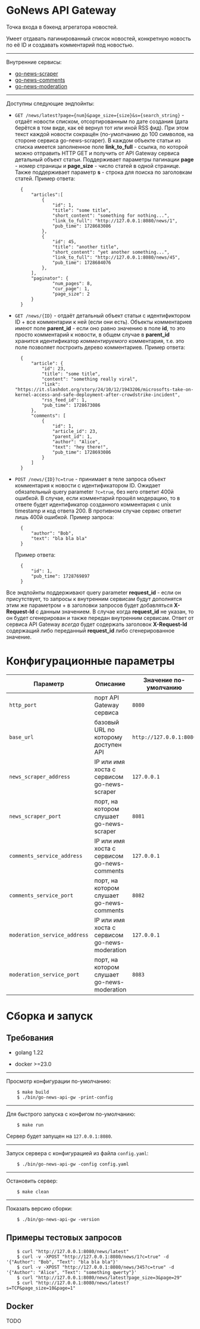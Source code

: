 GoNews API Gateway
==================
Точка входа в бэкенд агрегатора новостей.

Умеет отдавать пагинированный список новостей, конкретную новость по её ID и создавать комментарий под новостью.

---

Внутренние сервисы:

- [go-news-scraper](https://github.com/mstyushin/go-news-scraper)
- [go-news-comments](https://github.com/mstyushin/go-news-comments)
- [go-news-moderation](https://github.com/mstyushin/go-news-moderation)

---

Доступны следующие эндпойнты:

- `GET /news/latest?page={num}&page_size={size}&s={search_string}` - отдаёт новости списком, отсортированным по дате создания (дата берётся в 
том виде, как её вернул тот или иной RSS фид). При этом текст каждой новости сокращён (по-умолчанию до 100 символов, на стороне сервиса 
go-news-scraper). В каждом объекте статьи из списка имеется заполненное поле **link_to_full** - ссылка, по которой можно отправить HTTP GET 
и получить от API Gateway сервиса детальный объект статьи. Поддерживает параметры пагинации **page** - номер страницы и **page_size** - число 
статей в одной странице. Также поддерживает параметр **s** - строка для поиска по заголовкам статей.
Пример ответа:

        {
            "articles":[
                {
                    "id": 1,
                    "title": "some title",
                    "short_content": "something for nothing...",
                    "link_to_full": "http://127.0.0.1:8080/news/1",
                    "pub_time": 1728683086
                },
                {
                    "id": 45,
                    "title": "another title",
                    "short_content": "yet another something...",
                    "link_to_full": "http://127.0.0.1:8080/news/45",
                    "pub_time": 1728684076
                },
            ],
            "paginator": {
                    "num_pages": 8,
                    "cur_page": 1,
                    "page_size": 2
            }
        }

- `GET /news/{ID}` - отдаёт детальный объект статьи с идентификтором ID + все комментарии к ней (если они есть). Объекты комментариев имеют поле **parent_id** - если 
оно равно значению в поле **id**, то это просто комментарий к новости, в общем случае в **parent_id** хранится идентификатор *комментируемого* комментария, т.е. это 
поле позволяет построить дерево комментариев.
Пример ответа:

        {
            "article": {
                "id": 23,
                "title": "some title",
                "content": "something really viral",
                "link": "https://it.slashdot.org/story/24/10/12/1943206/microsofts-take-on-kernel-access-and-safe-deployment-after-crowdstrike-incident",
                "rss_feed_id": 1,
                "pub_time": 1728673086
            },
            "comments": [
                {
                    "id": 1,
                    "article_id": 23,
                    "parent_id": 1,
                    "author": "Alice",
                    "text": "hey there!",
                    "pub_time": 1728693086
                }
            ]
        }

- `POST /news/{ID}?c=true` - принимает в теле запроса объект комментария к новости с идентификатором ID. Ожидает обязательный query parameter `?c=true`, без него 
ответит 400й ошибкой. В случае, если комментарий прошёл модерацию, то в ответе будет идентификатор созданного комментария с unix timestamp и код ответа 200. 
В противном случае сервис ответит лишь 400й ошибкой.
Пример запроса:

        {
            "author": "Bob",
            "text": "bla bla bla"
        }

    Пример ответа:

        {
            "id": 1,
            "pub_time": 1728769897
        }

Все эндпойнты поддерживают query parameter **request_id** - если он присутствует, то запросы к внутренним сервисам будут дополнятся этим же параметром + в заголовки запросов будет 
добавляться **X-Request-Id** с данным значением. В случае когда **request_id** не указан, то он будет сгенерирован и также передан внутренним сервисам.
Ответ от сервиса API Gateway *всегда* будет содержать заголовок **X-Request-Id** содержащий либо переданный **request_id** либо сгенерированное значение.

# Конфигурационные параметры

| Параметр                     | Описание                                       | Значение по-умолчанию   |
|------------------------------|------------------------------------------------|-------------------------|
| `http_port`                  | порт API Gateway сервиса                       | `8080`                  |
| `base_url`                   | базовый URL по которому доступен API           | `http://127.0.0.1:8080` |
| `news_scraper_address`       | IP или имя хоста с сервисом go-news-scraper    | `127.0.0.1`             |
| `news_scraper_port`          | порт, на котором слушает go-news-scraper       | `8081`                  |
| `comments_service_address`   | IP или имя хоста с сервисом go-news-comments   | `127.0.0.1`             |
| `comments_service_port`      | порт, на котором слушает go-news-comments      | `8082`                  |
| `moderation_service_address` | IP или имя хоста с сервисом go-news-moderation | `127.0.0.1`             |
| `moderation_service_port`    | порт, на котором слушает go-news-moderation    | `8083`                  |

# Сборка и запуск

## Требования

-   golang 1.22

-   docker >=23.0

---

Просмотр конфигурации по-умолчанию:

        $ make build
        $ ./bin/go-news-api-gw -print-config

---

Для быстрого запуска с конфигом по-умолчанию:

        $ make run

Сервер будет запущен на `127.0.0.1:8080`. 

---

Запуск сервера с конфигурацией из файла `config.yaml`:

        $ ./bin/go-news-api-gw -config config.yaml

---

Остановить сервер:

        $ make clean

---

Показать версию сборки:

        $ ./bin/go-news-api-gw -version

## Примеры тестовых запросов

        $ curl "http://127.0.0.1:8080/news/latest"
        $ curl -v -XPOST "http://127.0.0.1:8080/news/1?c=true" -d '{"Author": "Bob", "Text": "bla bla bla"}'
        $ curl -v -XPOST "http://127.0.0.1:8080/news/345?c=true" -d '{"Author": "Alice", "Text": "something qwerty"}'
        $ curl "http://127.0.0.1:8080/news/latest?page_size=3&page=29"
        $ curl "http://127.0.0.1:8080/news/latest?s=TCP&page_size=10&page=1"

## Docker
TODO
